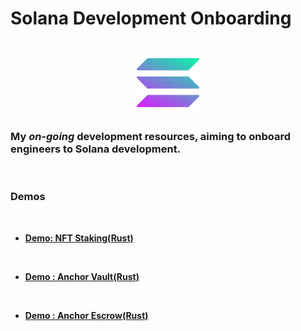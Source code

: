 # Solana Development Onboarding

<br>
<div align="center">
  <a href="https://github.com/tedkimdev/solana-dev-onboarding-rs">
    <img src="chapters/images/solana-logo.png" alt="Logo" width="100" height="100">
  </a>
</div>
  
### My *on-going* development resources, aiming to onboard engineers to Solana development.

<br>

### Demos

<br>

* **[Demo: NFT Staking(Rust)](demos/nft-staking)**

<br>

* **[Demo : Anchor Vault(Rust)](demos/anchor-vault)**

<br>

* **[Demo : Anchor Escrow(Rust)](demos/anchor-escrow)**
